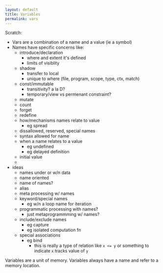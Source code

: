 ```yaml
---
layout: default
title: Variables
permalink: vars
---
```


Scratch:
* Vars are a combination of a name and a value (ie a symbol)
* Names have specific concerns like:
  * introduce/declaration
    * where and extent it's defined
    * limits of visiblity
  * shadow
    * transfer to local
    * unique to where (file, program, scope, type, ctx, match)
  * const/immutable
    * transitivity? a la D?
    * temporary/view vs permenant constraint?
  * mutate
  * count
  * forget
  * redefine
  * how/mechanisms names relate to value
    * eg spread
  * dissallowed, reserved, special names
  * syntax allowed for name
  * when a name relates to a value
    * eg undefined
    * eg delayed definition
  * initial value
  * 
* ideas
  * names under or w/n data
  * name oriented
  * name of names?
  * alias
  * meta processing w/ names
  * keyword/special names
    * eg w/n a loop name for iteration
  * programmatic processing with names?
    * just metaprogrammming w/ names?
  * include/exclude names
    * eg capture
    * eg isolated computation fn
  * special associations
    * eg bind
      * this is really a type of relation like `x <= y` or something to indicate `x` tracks value of `y`
    





Variables are a unit of memory. Variables always have a name and refer to a memory location.





